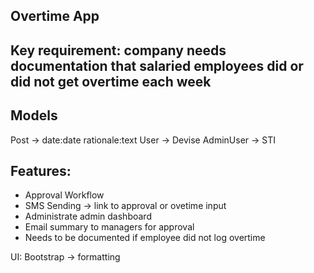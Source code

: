 ## Overtime App

## Key requirement: company needs documentation that salaried employees did or did not get overtime each week

## Models
Post -> date:date rationale:text
User -> Devise
AdminUser -> STI

## Features:
- Approval Workflow
- SMS Sending -> link to approval or ovetime input
- Administrate admin dashboard
- Email summary to managers for approval
- Needs to be documented if employee did not log overtime

UI:
Bootstrap -> formatting